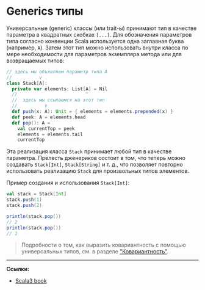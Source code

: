 # Generics типы

Универсальные (generic) классы (или trait-ы) принимают тип в качестве параметра в квадратных скобках `[...]`.
Для обозначения параметров типа согласно конвенции Scala используется одна заглавная буква (например, `A`). 
Затем этот тип можно использовать внутри класса по мере необходимости 
для параметров экземпляра метода или для возвращаемых типов:

```scala
// здесь мы объявляем параметр типа A
//          v
class Stack[A]:
  private var elements: List[A] = Nil
  //                         ^
  //  здесь мы ссылаемся на этот тип
  //          v
  def push(x: A): Unit = { elements = elements.prepended(x) }
  def peek: A = elements.head
  def pop(): A =
    val currentTop = peek
    elements = elements.tail
    currentTop
```

Эта реализация класса `Stack` принимает любой тип в качестве параметра. 
Прелесть дженериков состоит в том, что теперь можно создавать `Stack[Int]`, `Stack[String]` и т. д., 
что позволяет повторно использовать реализацию `Stack` для произвольных типов элементов.

Пример создания и использования `Stack[Int]`:

```scala
val stack = Stack[Int]
stack.push(1)
stack.push(2)
```
```scala
println(stack.pop())
// 2
println(stack.pop())
// 1
```

> Подробности о том, как выразить ковариантность с помощью универсальных типов, см. в разделе ["Ковариантность"](https://scalabook.gitflic.space/docs/scala/type-system/types-variance).


---

**Ссылки:**

- [Scala3 book](https://docs.scala-lang.org/scala3/book/types-generics.html)
